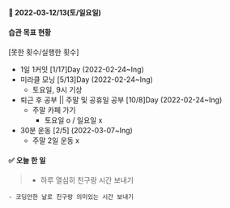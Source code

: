 #### 📆 2022-03-12/13(토/일요일)

#### 습관 목표 현황

[못한 횟수/실행한 횟수]

- 1일 1커밋 [1/17]Day (2022-02-24~Ing)
- 미라클 모닝 [5/13]Day (2022-02-24~Ing)
  - 토요일, 9시 기상
- 퇴근 후 공부 || 주말 및 공휴일 공부 [10/8]Day (2022-02-24~Ing)
  - 주말 카페 가기
    - 토요일 o / 일요일 x
- 30분 운동 [2/5] (2022-03-07~Ing)
  - 주말 2일 운동 x

#### ✅ 오늘 한 일

> - 하루 열심히 친구랑 시간 보내기

    - 코딩안한 날로 친구랑 의미있는 시간 보내기
